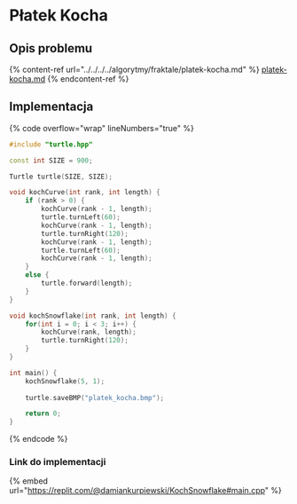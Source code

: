 # Płatek Kocha

## Opis problemu

{% content-ref url="../../../../algorytmy/fraktale/platek-kocha.md" %}
[platek-kocha.md](../../../../algorytmy/fraktale/platek-kocha.md)
{% endcontent-ref %}

## Implementacja 

{% code overflow="wrap" lineNumbers="true" %}
```cpp
#include "turtle.hpp"

const int SIZE = 900;

Turtle turtle(SIZE, SIZE);

void kochCurve(int rank, int length) {
    if (rank > 0) {
        kochCurve(rank - 1, length);
        turtle.turnLeft(60);
        kochCurve(rank - 1, length);
        turtle.turnRight(120);
        kochCurve(rank - 1, length);
        turtle.turnLeft(60);
        kochCurve(rank - 1, length);
    }
    else {
        turtle.forward(length);
    }
}

void kochSnowflake(int rank, int length) {
    for(int i = 0; i < 3; i++) {
        kochCurve(rank, length);
        turtle.turnRight(120);
    }
}

int main() {
    kochSnowflake(5, 1);
    
    turtle.saveBMP("platek_kocha.bmp");

    return 0;
} 
```
{% endcode %}

### Link do implementacji

{% embed url="https://replit.com/@damiankurpiewski/KochSnowflake#main.cpp" %}
